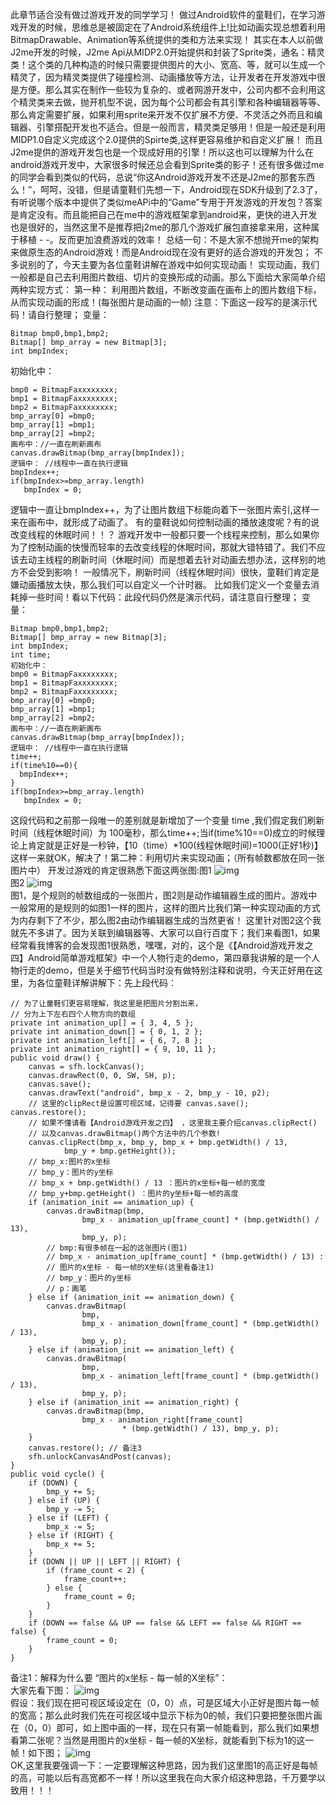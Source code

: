 此章节适合没有做过游戏开发的同学学习！
做过Android软件的童鞋们，在学习游戏开发的时候，思维总是被固定在了Android系统组件上!比如动画实现总想着利用BitmapDrawable、Animation等系统提供的类和方法来实现！
其实在本人以前做J2me开发的时候，J2me Api从MIDP2.0开始提供和封装了Sprite类，通名：精灵类！这个类的几种构造的时候只需要提供图片的大小、宽高、等，就可以生成一个精灵了，因为精灵类提供了碰撞检测、动画播放等方法，让开发者在开发游戏中很是方便。那么其实在制作一些较为复杂的、或者网游开发中，公司内都不会利用这个精灵类来去做，抛开机型不说，因为每个公司都会有其引擎和各种编辑器等等、那么肯定需要扩展，如果利用sprite来开发不仅扩展不方便、不灵活之外而且和编辑器、引擎搭配开发也不适合。但是一般而言，精灵类足够用！但是一般还是利用MIDP1.0自定义完成这个2.0提供的Spirte类,这样更容易维护和自定义扩展！
而且J2me提供的游戏开发包也是一个现成好用的引擎！所以这也可以理解为什么在android游戏开发中，大家很多时候还总会看到Sprite类的影子！还有很多做过me的同学会看到类似的代码，总说“你这Android游戏开发不还是J2me的那套东西么！”，呵呵，没错，但是请童鞋们先想一下，Android现在SDK升级到了2.3了，有听说哪个版本中提供了类似meAPi中的“Game”专用于开发游戏的开发包？答案是肯定没有。而且能把自己在me中的游戏框架拿到android来，更快的进入开发也是很好的，当然这里不是推荐把j2me的那几个游戏扩展包直接拿来用，这种属于移植 - -。反而更加浪费游戏的效率！
总结一句：不是大家不想抛开me的架构来做原生态的Android游戏！而是Android现在没有更好的适合游戏的开发包；
不多说别的了，今天主要为各位童鞋讲解在游戏中如何实现动画！
实现动画，我们一般都是自己去利用图片数组、切片的变换形成的动画。那么下面给大家简单介绍两种实现方式：
第一种： 利用图片数组，不断改变画在画布上的图片数组下标，从而实现动画的形成！(每张图片是动画的一帧)
注意：下面这一段写的是演示代码！请自行整理；
变量：  
```  
Bitmap bmp0,bmp1,bmp2;  
Bitmap[] bmp_array = new Bitmap[3];  
int bmpIndex;  
```
初始化中： 
```   
bmp0 = BitmapFaxxxxxxxx;  
bmp1 = BitmapFaxxxxxxxx;  
bmp2 = BitmapFaxxxxxxxx;  
bmp_array[0] =bmp0;  
bmp_array[1] =bmp1;  
bmp_array[2] =bmp2;  
画布中：//一直在刷新画布  
canvas.drawBitmap(bmp_array[bmpIndex]);   
逻辑中： //线程中一直在执行逻辑  
bmpIndex++;  
if(bmpIndex>=bmp_array.length)  
   bmpIndex = 0;  
```
逻辑中一直让bmpIndex++，为了让图片数组下标能向着下一张图片索引,这样一来在画布中，就形成了动画了。 有的童鞋说如何控制动画的播放速度呢？有的说改变线程的休眠时间！！？     游戏开发中一般都只要一个线程来控制，那么如果你为了控制动画的快慢而轻率的去改变线程的休眠时间，那就大错特错了。我们不应该去动主线程的刷新时间（休眠时间）而是想着去针对动画去想办法，这样别的地方不会受到影响！     一般情况下，刷新时间（线程休眠时间）很快，童鞋们肯定是嫌动画播放太快，那么我们可以自定义一个计时器。 比如我们定义一个变量去消耗掉一些时间！看以下代码：此段代码仍然是演示代码，请注意自行整理；
变量：  
```  
Bitmap bmp0,bmp1,bmp2;  
Bitmap[] bmp_array = new Bitmap[3];  
int bmpIndex;  
int time;  
初始化中：  
bmp0 = BitmapFaxxxxxxxx;  
bmp1 = BitmapFaxxxxxxxx;  
bmp2 = BitmapFaxxxxxxxx;  
bmp_array[0] =bmp0;  
bmp_array[1] =bmp1;  
bmp_array[2] =bmp2;     
画布中：//一直在刷新画布  
canvas.drawBitmap(bmp_array[bmpIndex]);   
逻辑中： //线程中一直在执行逻辑  
time++;  
if(time%10==0){  
  bmpIndex++;  
}  
if(bmpIndex>=bmp_array.length)  
   bmpIndex = 0;  
```
这段代码和之前那一段唯一的差别就是新增加了一个变量 time ,我们假定我们刷新时间（线程休眠时间）为 100毫秒，那么time++;当if(time%10==0)成立的时候理论上肯定就是正好是一秒钟，【10（time）*100(线程休眠时间)=1000(正好1秒)】这样一来就OK，解决了！第二种：利用切片来实现动画；（所有帧数都放在同一张图片中）    开发过游戏的肯定很熟悉下面这两张图:图1
![img](P)  
图2
![img](P)  
图1，是个规则的帧数组成的一张图片，图2则是动作编辑器生成的图片。游戏中一般常用的是规则的如图1一样的图片，这样的图片比我们第一种实现动画的方式为内存剩下了不少，那么图2由动作编辑器生成的当然更省！ 这里针对图2这个我就先不多讲了。因为关联到编辑器等、大家可以自行百度下；我们来看图1，如果经常看我博客的会发现图1很熟悉，嘿嘿，对的，这个是《【Android游戏开发之四】Android简单游戏框架》中一个人物行走的demo，第四章我讲解的是一个人物行走的demo，但是关于细节代码当时没有做特别注释和说明，今天正好用在这里，为各位童鞋详解讲解下：先上段代码：
```  
// 为了让童鞋们更容易理解，我这里是把图片分割出来，
// 分为上下左右四个人物方向的数组
private int animation_up[] = { 3, 4, 5 };
private int animation_down[] = { 0, 1, 2 };
private int animation_left[] = { 6, 7, 8 };
private int animation_right[] = { 9, 10, 11 };
public void draw() {
	canvas = sfh.lockCanvas();
	canvas.drawRect(0, 0, SW, SH, p);
	canvas.save();
	canvas.drawText("android", bmp_x - 2, bmp_y - 10, p2);
	// 这里的clipRect是设置可视区域，记得要 canvas.save(); canvas.restore();
	// 如果不懂请看【Android游戏开发之四】 ，这里我主要介绍canvas.clipRect()
	// 以及canvas.drawBitmap()两个方法中的几个参数!
	canvas.clipRect(bmp_x, bmp_y, bmp_x + bmp.getWidth() / 13,
			bmp_y + bmp.getHeight());
	// bmp_x:图片的x坐标
	// bmp_y：图片的y坐标
	// bmp_x + bmp.getWidth() / 13 ：图片的x坐标+每一帧的宽度
	// bmp_y+bmp.getHeight() ：图片的y坐标+每一帧的高度
	if (animation_init == animation_up) {
		canvas.drawBitmap(bmp,
				bmp_x - animation_up[frame_count] * (bmp.getWidth() / 13),
				bmp_y, p);
		// bmp:有很多帧在一起的这张图片(图1)
		// bmp_x - animation_up[frame_count] * (bmp.getWidth() / 13) :
		// 图片的x坐标 - 每一帧的X坐标(这里看备注1)
		// bmp_y：图片的y坐标
		// p：画笔
	} else if (animation_init == animation_down) {
		canvas.drawBitmap(
				bmp,
				bmp_x - animation_down[frame_count] * (bmp.getWidth() / 13),
				bmp_y, p);
	} else if (animation_init == animation_left) {
		canvas.drawBitmap(
				bmp,
				bmp_x - animation_left[frame_count] * (bmp.getWidth() / 13),
				bmp_y, p);
	} else if (animation_init == animation_right) {
		canvas.drawBitmap(bmp,
				bmp_x - animation_right[frame_count]
						 * (bmp.getWidth() / 13), bmp_y, p);
	}
	canvas.restore(); // 备注3
	sfh.unlockCanvasAndPost(canvas);
}
public void cycle() {
	if (DOWN) {
		bmp_y += 5;
	} else if (UP) {
		bmp_y -= 5;
	} else if (LEFT) {
		bmp_x -= 5;
	} else if (RIGHT) {
		bmp_x += 5;
	}
	if (DOWN || UP || LEFT || RIGHT) {
		if (frame_count < 2) {
			frame_count++;
		} else {
			frame_count = 0;
		}
	}
	if (DOWN == false && UP == false && LEFT == false && RIGHT == false) {
		frame_count = 0;
	}
}
```
备注1：解释为什么要 “图片的x坐标 - 每一帧的X坐标”：    
大家先看下图：
![img](P)  
假设：我们现在把可视区域设定在（0，0）点，可是区域大小正好是图片每一帧的宽高；那么此时我们先在可视区域中显示下标为0的帧，我们只要把整张图片画在（0，0）即可，如上图中画的一样，现在只有第一帧能看到，那么我们如果想看第二张呢？当然是用图片的x坐标 - 每一帧的X坐标，就能看到下标为1的这一帧！如下图；
![img](P)  
OK,这里我要强调一下：一定要理解这种思路，因为我们这里图1的高正好是每帧的高，可能以后有高宽都不一样！所以这里我在向大家介绍这种思路，千万要学以致用！！！